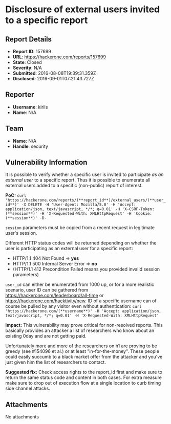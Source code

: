 # Disclosure of external users invited to a specific report

## Report Details
- **Report ID**: 157699
- **URL**: https://hackerone.com/reports/157699
- **State**: Closed
- **Severity**: N/A
- **Submitted**: 2016-08-08T19:39:31.359Z
- **Disclosed**: 2016-09-01T07:21:43.727Z

## Reporter
- **Username**: kirils
- **Name**: N/A

## Team
- **Name**: N/A
- **Handle**: security

## Vulnerability Information
It is possible to verify whether a specific user is invited to participate _as an external user_ to a specific report.
Thus it is possible to enumerate all external users added to a specific (non-public) report of interest.

**PoC:**
```curl 'https://hackerone.com/reports/(**report_id**)/external_users/(**user_id**)' -X DELETE -H 'User-Agent: Mozilla/5.0' -H 'Accept: application/json, text/javascript, */*; q=0.01' -H 'X-CSRF-Token: (**session**)' -H 'X-Requested-With: XMLHttpRequest' -H 'Cookie: (**session**)' -D-```

```session``` parameters must be copied from a recent request in legitimate user's session.

Different HTTP status codes will be returned depending on whether the user is participating as an external user for a specific report:
 - HTTP/1.1 404 Not Found => **yes**
 - HTTP/1.1 500 Internal Server Error => **no**
 - (HTTP/1.1 412 Precondition Failed means you provided invalid session parameters)


```user_id``` can either be enumerated from 1000 up, or for a more realistic scenario, user ID can be gathered from https://hackerone.com/leaderboard/all-time or https://hackerone.com/hacktivity/new.
ID of a specific username can of course be pulled by any visitor even without authentication: ```curl 'https://hackerone.com/(**username**)' -H 'Accept: application/json, text/javascript, */*; q=0.01' -H 'X-Requested-With: XMLHttpRequest'``` 

**Impact:**
This vulnerability may prove critical for non-resolved reports. This basically provides an attacker a list of researchers who know about an existing 0day and are not getting paid.

Unfortunately more and more of the researchers on h1 are proving to be greedy (see #154096 et al.) or at least "in-for-the-money". These people could easily succumb to a black market offer from the attacker and you've just given him the list of researchers to contact.

**Suggested fix:**
Check access rights to the report_id first and make sure to return the same status code and content in both cases. For extra measure make sure to drop out of execution flow at a single location to curb timing side channel attacks.

## Attachments
No attachments
